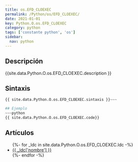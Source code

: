 ```yaml
---
title: os.EFD_CLOEXEC
permalink: /Python/os/EFD_CLOEXEC/
date: 2021-01-01
key: Python.O.os.EFD_CLOEXEC
category: python
tags: ['constante python', 'os']
sidebar: 
  nav: python
---
```


## Descripción
{{site.data.Python.O.os.EFD_CLOEXEC.description }}

## Sintaxis
~~~python
{{ site.data.Python.O.os.EFD_CLOEXEC.sintaxis }}~~~

## Ejemplo
~~~python
{{ site.data.Python.O.os.EFD_CLOEXEC.code}}
~~~

## Artículos
<ul>
{%- for _ldc in site.data.Python.O.os.EFD_CLOEXEC.ldc -%}
   <li>
       <a href="{{_ldc['url'] }}">{{ _ldc['nombre'] }}</a>
   </li>
{%- endfor -%}
</ul>
